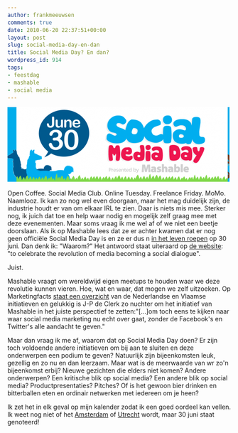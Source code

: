 ```yaml
---
author: frankmeeuwsen
comments: true
date: 2010-06-20 22:37:51+00:00
layout: post
slug: social-media-day-en-dan
title: Social Media Day? En dan?
wordpress_id: 914
tags:
- feestdag
- mashable
- social media
---
```


[![](../images/uploadimages/smday-e1277073414501.png)](../images/uploadimages/smday.png)

Open Coffee. Social Media Club. Online Tuesday. Freelance Friday. MoMo. Naamlooz. Ik kan zo nog wel even doorgaan, maar het mag duidelijk zijn, de industrie houdt er van om elkaar IRL te zien. Daar is niets mis mee. Sterker nog, ik juich dat toe en help waar nodig en mogelijk zelf graag mee met deze evenementen. Maar soms vraag ik me wel af of we niet een beetje doorslaan. Als ik op Mashable lees dat ze er achter kwamen dat er nog geen officiële Social Media Day is en ze er dus n [in het leven roepen](http://mashable.com/2010/06/08/join-mashable-in-celebrating-social-media-day/) op 30 juni. Dan denk ik: "Waarom?" Het antwoord staat uiteraard op [de website](http://mashable.com/smday/): "to celebrate the revolution of media becoming a social dialogue".

Juist.

Mashable vraagt om wereldwijd eigen meetups te houden waar we deze revolutie kunnen vieren. Hoe, wat en waar, dat mogen we zelf uitzoeken. Op Marketingfacts [staat een overzicht](http://www.marketingfacts.nl/berichten/mashable_lanceert_de_wereldwijde_social_media_dag_en_nu/) van de Nederlandse en Vlaamse initiatieven en gelukkig is J-P de Clerk zo nuchter om het initiatief van Mashable in het juiste perspectief te zetten:"[...]om toch eens te kijken naar waar social media marketing nu echt over  gaat, zonder de Facebook's en Twitter's alle aandacht te geven."

Maar dan vraag ik me af, waarom dat op Social Media Day doen? Er zijn toch voldoende andere initiatieven om bij aan te sluiten en deze onderwerpen een podium te geven? Natuurlijk zijn bijeenkomsten leuk, gezellig en zo nu en dan leerzaam. Maar wat is de meerwaarde van wr zo'n bijeenkomst erbij? Nieuwe gezichten die elders niet komen? Andere onderwerpen? Een kritische blik op social media? Een andere blik op social media? Productpresentaties? Pitches? Of is het gewoon bier drinken en bitterballen eten en ordinair netwerken met iedereen om je heen?

Ik zet het in elk geval op mijn kalender zodat ik een goed oordeel kan vellen. Ik weet nog niet of het [Amsterdam](http://www.meetup.com/Mashable/7640/) of [Utrecht](http://www.meetup.com/Mashable/10367/) wordt, maar 30 juni staat genoteerd!
